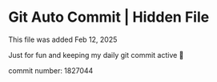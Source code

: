 # Git Auto Commit | Hidden File

This file was added Feb 12, 2025

Just for fun and keeping my daily git commit active 🤪

commit number: 1827044
